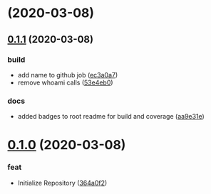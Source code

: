# [](https://github.com/manniwatch/manniwatch/compare/v0.1.1...v) (2020-03-08)




## [0.1.1](https://github.com/manniwatch/manniwatch/compare/v0.1.0...v0.1.1) (2020-03-08)


### build

* add name to github job ([ec3a0a7](https://github.com/manniwatch/manniwatch/commit/ec3a0a7d737891e1d6d2e3fe8dcdf958b6bb10d2))
* remove whoami calls ([53e4eb0](https://github.com/manniwatch/manniwatch/commit/53e4eb0ed0754e2227f65d1e1687ac786be66fce))

### docs

* added badges to root readme for build and coverage ([aa9e31e](https://github.com/manniwatch/manniwatch/commit/aa9e31eb53eb157e9efbea9413cf78eefe55d9c9))



# [0.1.0](https://github.com/manniwatch/manniwatch/compare/364a0f2e8a81e3df0cbaa9e09a4e9f70c1994270...v0.1.0) (2020-03-08)


### feat

* Initialize Repository ([364a0f2](https://github.com/manniwatch/manniwatch/commit/364a0f2e8a81e3df0cbaa9e09a4e9f70c1994270))



